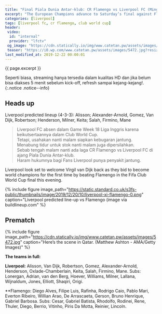 ```yaml
---
title: "Final Piala Dunia Antar-klub: CR Flamengo vs Liverpool FC (Minggu dini hari)"
excerpt: "The European Champions advance to Saturday’s final against Flamengo, who rallied to defeat Saudi side Al-Hilal earlier in first semi-final."
categories: [liverpool]
tags: [liverpool fc, cr flamengo, club world cup]
header:
 video:
  id: "internal"
  provider: "lfctv"
 og_image: "https://cdn.statically.io/img/www.catetan.pw/assets/images/5472.jpg"
 teaser: "https://i0.wp.com/www.catetan.pw/assets/images/5472.jpg?resize=400,250"
last_modified_at: 2019-12-22 00:00:01
---
```

{{ page.excerpt }}

Seperti biasa, streaming hanya tersedia dalam kualitas HD dan jika belum bisa diakses 5 menit sebelum kick-off, refresh sampai kejang-kejang!.
{:.notice .notice--info}

## Heads up

Liverpool predicted lineup (4-3-3): Alisson; Alexander-Arnold, Gomez, Van Dijk, Robertson; Henderson, Milner, Keita; Salah, Firmino, Mane

> Liverpool FC absen dalam Game Week 18 Liga Inggris karena keikutsertaannya dalam Club World Cup.<br/>
> Tetapi, usahakan nanti malam siapkan kebugaran jantung.<br/>
> Menabung tidur untuk stok nanti malam juga dipersilahkan.<br/>
> Sebab tengah malam nanti ada laga CR Flamengo vs Liverpool FC di ajang Piala Dunia Antar-klub.<br/>
> Haram hukumnya bagi Fans Liverpool punya penyakit jantung.<br/>

Liverpool look set to welcome Virgil van Dijk back as they bid to become world champions for the first time by beating Flamengo in the Fifa Club World Cup final this evening.

{% include figure image_path="https://static.standard.co.uk/s3fs-public/thumbnails/image/2019/12/20/10/liverpool-xi-flamengo-0.png" caption="Liverpool predicted line-up vs Flamengo (image via buildlineup.com" %}

## Prematch

{% include figure image_path="https://cdn.statically.io/img/www.catetan.pw/assets/images/5472.jpg" caption="Here’s the scene in Qatar. (Matthew Ashton - AMA/Getty Images)" %}

**The teams in full:**

**Liverpool:** Alisson, Van Dijk, Robertson, Gomez, Alexander-Arnold, Henderson, Oxlade-Chamberlain, Keita, Salah, Firmino, Mane. Subs: Lonergan, Adrian, van den Berg, Hoever, Williams, Milner, Lallana, Wijnaldum, Jones, Elliott, Shaqiri, Origi.

**Flamengo: Diego Alves, Filipe Luis, Rafinha, Rodrigo Caio, Pablo Mari, Everton Ribeiro, Willian Arao, De Arrascaeta, Gerson, Bruno Henrique, Gabriel Barbosa. Subs: Cesar, Gabriel Batista, Rhodolfo, Rodinei, Rene, Thuler, Diego, Berrio, Vitinho, Piris Da Motta, Reinier, Lincoln.
